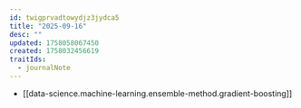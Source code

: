 ```yaml
---
id: twigprvadtowydjz3jydca5
title: "2025-09-16"
desc: ""
updated: 1758058067450
created: 1758032456619
traitIds:
  - journalNote
---
```


- [[data-science.machine-learning.ensemble-method.gradient-boosting]]
